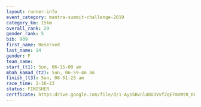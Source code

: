 ```yaml
---
layout: runner-info 
event_category: mantra-summit-challenge-2019 
category_km: 15km 
overall_rank: 29
gender_rank: 5
bib: 989
first_name: Reserved
last_name: 14
gender: F
team_name: 
start_(t1): Sun, 06-15-00 am
mbah_kamad_(t2): Sun, 06-59-46 am
finish_(t3): Sun, 08-51-23 am
race_time: 2-36-23
status: FINISHER
certficate: https:drive.google.com/file/d/1-Ays5Bvnl48D3VvfZqE7mVWtR_RGJe3Q/view?usp=sharing
---
```

